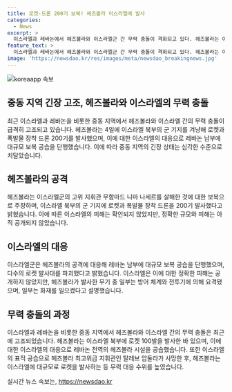 ```yaml
---
title: 로켓·드론 200기 보복! 헤즈볼라 이스라엘에 발사
categories:
  - News
excerpt: >
  이스라엘과 레바논에서 헤즈볼라와 이스라엘군 간 무력 충돌이 격화되고 있다. 헤즈볼라는 이스라엘 북부의 군 기지를 겨냥해 로켓과 폭발물 장착 드론 200기를 발사했고, 이에 이스라엘군은 대규모 보복 공습을 진행했다. 이전에도 헤즈볼라는 나세르 고위 지휘관의 사망에 대한 보복으로 로켓 100발을 발사한 적 있으며, 이에 이스라엘은 레바논 내 헤즈볼라 시설을 공습했다. 최근 탈레브 압둘라의 사망으로 무력 대응이 더욱 격화되고 있는 상황이다.
feature_text: >
  이스라엘과 레바논에서 헤즈볼라와 이스라엘군 간 무력 충돌이 격화되고 있다. 헤즈볼라는 이스라엘 북부의 군 기지를 겨냥해 로켓과 폭발물 장착 드론 200기를 발사했고, 이에 이스라엘군은 대규모 보복 공습을 진행했다. 이전에도 헤즈볼라는 나세르 고위 지휘관의 사망에 대한 보복으로 로켓 100발을 발사한 적 있으며, 이에 이스라엘은 레바논 내 헤즈볼라 시설을 공습했다. 최근 탈레브 압둘라의 사망으로 무력 대응이 더욱 격화되고 있는 상황이다.
image: 'https://newsdao.kr/res/images/meta/newsdao_breakingnews.jpg'
---
```


<p><img src="https://newsdao.kr/res/images/meta/newsdao_breakingnews.jpg" alt="koreaapp 속보" /></p>

<h2 data-ke-size="size26">중동 지역 긴장 고조, 헤즈볼라와 이스라엘의 무력 충돌</h2>

<p data-ke-size="size16">최근 이스라엘과 레바논을 비롯한 중동 지역에서 헤즈볼라와 이스라엘 간의 무력 충돌이 급격히 고조되고 있습니다. 헤즈볼라는 4일에 이스라엘 북부의 군 기지를 겨냥해 로켓과 폭발물 장착 드론 200기를 발사했으며, 이에 대한 이스라엘의 대응으로 레바논 남부에 대규모 보복 공습을 단행했습니다. 이에 따라 중동 지역의 긴장 상태는 심각한 수준으로 치달았습니다.</p>

<h2 data-ke-size="size24">헤즈볼라의 공격</h2>

<p data-ke-size="size16">헤즈볼라는 이스라엘군의 고위 지휘관 무함마드 니마 나세르를 살해한 것에 대한 보복으로 주장하며, 이스라엘 북부의 군 기지에 로켓과 폭발물 장착 드론을 200기 발사했다고 밝혔습니다. 이에 따른 이스라엘의 피해는 확인되지 않았지만, 정확한 규모와 피해는 아직 공개되지 않았습니다.</p>

<h2 data-ke-size="size24">이스라엘의 대응</h2>

<p data-ke-size="size16">이스라엘군은 헤즈볼라의 공격에 대응해 레바논 남부에 대규모 보복 공습을 단행했으며, 다수의 로켓 발사대를 파괴했다고 밝혔습니다. 이스라엘은 이에 대한 정확한 피해는 공개하지 않았지만, 헤즈볼라가 발사한 무기 중 일부는 방어 체계와 전투기에 의해 요격됐으며, 일부는 화재를 일으켰다고 설명했습니다.</p>

<h2 data-ke-size="size24">무력 충돌의 과정</h2>

<p data-ke-size="size16">이스라엘과 레바논을 비롯한 중동 지역에서 헤즈볼라와 이스라엘 간의 무력 충돌은 최근에 고조되었습니다. 헤즈볼라는 이스라엘 북부에 로켓 100발을 발사한 바 있으며, 이에 대한 이스라엘의 대응으로 레바논 전역의 헤즈볼라 시설을 공습했습니다. 또한 이스라엘의 표적 공습으로 헤즈볼라 최고위급 지휘관인 탈레브 압둘라가 사망한 후, 헤즈볼라는 이스라엘에 대규모로 로켓을 발사하는 등 무력 대응 수위를 높였습니다.</p>
실시간 뉴스 속보는, <a href="https://newsdao.kr" rel="dofollow">https://newsdao.kr</a>


